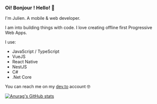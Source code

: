 ### Oi! Bonjour ! Hello! 👋

I'm Julien. A mobile & web developer.

I am into building things with code. I love creating offline first Progressive Web Apps.

I use:

+ JavaScript / TypeScript
+ VueJS
+ React Native
+ NestJS
+ C#
+ .Net Core

You can reach me on my [dev.to](https://dev.to/jcalixte) account 🤓

[![Anurag's GitHub stats](https://github-readme-stats.vercel.app/api?username=jcalixte&show_icons=true&theme=blue-green&hide_border=true)](https://github.com/anuraghazra/github-readme-stats)

<!--
**jcalixte/jcalixte** is a ✨ _special_ ✨ repository because its `README.md` (this file) appears on your GitHub profile.

Here are some ideas to get you started:

- 🔭 I’m currently working on ...
- 🌱 I’m currently learning ...
- 👯 I’m looking to collaborate on ...
- 🤔 I’m looking for help with ...
- 💬 Ask me about ...
- 📫 How to reach me: ...
- 😄 Pronouns: ...
- ⚡ Fun fact: ...
-->
